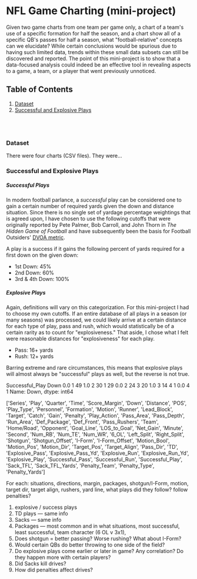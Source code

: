 # NFL Game Charting (mini-project)

Given two game charts from one team per game only, a chart of a team's use of a specific formation for half the season, and a chart show all of a specific QB's passes for half a season, what "football-relative" concepts can we elucidate?  While certain conclusions would be spurious due to having such limited data, trends within these small data subsets can still be discovered and reported.  The point of this mini-project is to show that a data-focused analysis could indeed be an effective tool in revealing aspects to a game, a team, or a player that went previously unnoticed.


## Table of Contents
1. [Dataset](#dataset)
2. [Successful and Explosive Plays](#successful-and-explosive-plays)



<BR><BR>

### Dataset
There were four charts (CSV files).
They were...





### Successful and Explosive Plays
##### Successful Plays
In modern football parlance, a _successful_ play can be considered one to gain a certain number of required yards given the down and distance situation.  Since there is no single set of yardage percentage weightings that is agreed upon, I have chosen to use the following cutoffs that were originally reported by Pete Palmer, Bob Carroll, and John Thorn in _The Hidden Game of Football_ and have subsequently been the basis for Football Outsiders' [DVOA metric](http://www.footballoutsiders.com/info/methods#DVOA).

A play is a success if it gains the following percent of yards required for a first down on the given down:
+ 1st Down: 45%
+ 2nd Down: 60%
+ 3rd & 4th Down: 100%


##### Explosive Plays
Again, definitions will vary on this categorization.  For this mini-project I had to choose my own cutoffs.  If an entire database of all plays in a season (or many seasons) was processed, we could likely arrive at a certain distance for each type of play, pass and rush, which would statistically be of a certain rarity as to count for "explosiveness."  That aside, I chose what I felt were reasonable distances for "explosiveness" for each play.

+ Pass: 16+ yards
+ Rush: 12+ yards

Barring extreme and rare circumstances, this means that explosive plays will almost always be "successful" plays as well, but the reverse is not true.



Successful_Play  Down
0.0              1       49
1.0              2       30
                 1       29
0.0              2       24
                 3       20
1.0              3       14
                 4        1
0.0              4        1
Name: Down, dtype: int64





['Series', 'Play', 'Quarter', 'Time', 'Score_Margin', 'Down', 'Distance',
       'POS', 'Play_Type', 'Personnel', 'Formation', 'Motion', 'Runner',
       'Lead_Block', 'Target', 'Catch', 'Gain', 'Penalty', 'Play_Action',
       'Pass_Area', 'Pass_Depth', 'Run_Area', 'Def_Package', 'Def_Front',
       'Pass_Rushers', 'Team', 'Home/Road', 'Opponent', 'Goal_Line',
       'LOS_to_Goal', 'Net_Gain', 'Minute', 'Second', 'Num_RB', 'Num_TE',
       'Num_WR', '6_OL', 'Left_Split', 'Right_Split', 'Shotgun',
       'Shotgun_Offset', 'I-Form', 'I-Form_Offset', 'Motion_Bool',
       'Motion_Pos', 'Motion_Dir', 'Target_Pos', 'Target_Align', 'Pass_Dir',
       'TD', 'Explosive_Pass', 'Explosive_Pass_Yd', 'Explosive_Run',
       'Explosive_Run_Yd', 'Explosive_Play', 'Successful_Pass',
       'Successful_Run', 'Successful_Play', 'Sack_TFL', 'Sack_TFL_Yards',
       'Penalty_Team', 'Penalty_Type', 'Penalty_Yards']















For each:
situations, directions, margin, packages, shotgun/I-Form, motion, target dir, target align, rushers, yard line, what plays did they follow? follow penalties?

1. explosive / success plays
2. TD plays — same info
3. Sacks — same info
4. Packages — most common and in what situations, most successful, least successful, team character (6 OL v 3x1),
5. Does shotgun = better passing?  Worse rushing? What about I-Form?
6. Would certain QBs do better throwing to one side of the field?
7. Do explosive plays come earlier or later in game?  Any correlation?  Do they happen more with certain players?
8. Did Sacks kill drives?
9. How did penalties affect drives?
